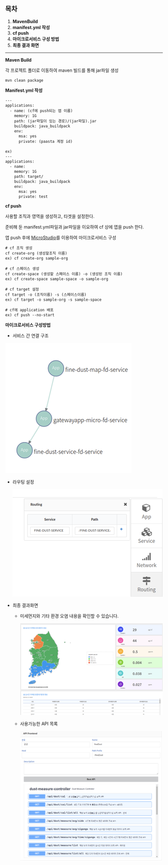 ## 목차

1.  **MavenBuild**
2.  **manifest.yml 작성**
3. **cf push**
4. **마이크로서비스 구성 방법**
5. **최종 결과 화면**



------

**Maven Build**

각 프로젝트 폴더로 이동하여 maven 빌드를 통해 jar파일 생성

```
mvn clean package
```



**Manifest.yml 작성**

```
---
applications:
  - name: (cf에 push되는 앱 이름)
    memory: 1G
    path: (jar파일이 있는 경로)/(jar파일).jar
    buildpack: java_buildpack
    env:
      msa: yes
      private: (paasta 계정 id)
      
ex)   
---
applications:
  - name: 
    memory: 1G
    path: target/
    buildpack: java_buildpack
    env:
      msa: yes
      private: test
```





**cf push**

사용할 조직과 영역을 생성하고, 타겟을 설정한다.

 준비해 둔 manifest.yml파일과 jar파일을 이요하여 cf 상에 앱을 push 한다.

 앱 push 후에 [MicroStudio](http://203.245.1.101:8080/login)를 이용하여 마이크로서비스 구성

```
# cf 조직 생성
cf create-org (생성할조직 이름)
ex) cf create-org sample-org

# cf 스페이스 생성
cf create-space (생성할 스페이스 이름) -o (생성된 조직 이름)
ex) cf create-space sample-space -o sample-org

# cf target 설정
cf target -o (조직이름) -s (스페이스이름)
ex) cf target -o sample-org -s sample-space

# cf에 application 배포
ex) cf push --no-start
```





**마이크로서비스 구성방법**

- 서비스 간 연결 구조

![](./image/fine-dust-connect.png)

- 라우팅 설정

  ![](./image/route-fine-dust.png)

- 최종 결과화면

  - 미세먼지와 기타 환경 오염 내용을 확인할 수 있습니다.

    ![](./image/finedust-result.png)

    

  - 사용가능한 API 목록

    ![](./image/fine-dust-api.png)